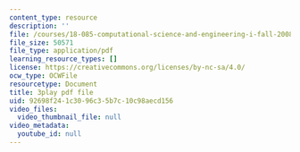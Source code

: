 ```yaml
---
content_type: resource
description: ''
file: /courses/18-085-computational-science-and-engineering-i-fall-2008/92698f241c3096c35b7c10c98aecd156_bElQTlIWCr8.pdf
file_size: 50571
file_type: application/pdf
learning_resource_types: []
license: https://creativecommons.org/licenses/by-nc-sa/4.0/
ocw_type: OCWFile
resourcetype: Document
title: 3play pdf file
uid: 92698f24-1c30-96c3-5b7c-10c98aecd156
video_files:
  video_thumbnail_file: null
video_metadata:
  youtube_id: null
---
```


